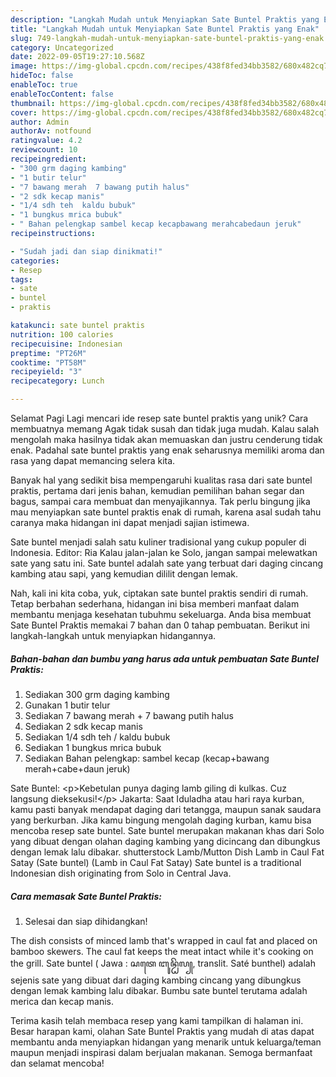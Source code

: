 ```yaml
---
description: "Langkah Mudah untuk Menyiapkan Sate Buntel Praktis yang Enak"
title: "Langkah Mudah untuk Menyiapkan Sate Buntel Praktis yang Enak"
slug: 749-langkah-mudah-untuk-menyiapkan-sate-buntel-praktis-yang-enak
category: Uncategorized
date: 2022-09-05T19:27:10.568Z
image: https://img-global.cpcdn.com/recipes/438f8fed34bb3582/680x482cq70/sate-buntel-praktis-foto-resep-utama.jpg
hideToc: false
enableToc: true
enableTocContent: false
thumbnail: https://img-global.cpcdn.com/recipes/438f8fed34bb3582/680x482cq70/sate-buntel-praktis-foto-resep-utama.jpg
cover: https://img-global.cpcdn.com/recipes/438f8fed34bb3582/680x482cq70/sate-buntel-praktis-foto-resep-utama.jpg
author: Admin
authorAv: notfound
ratingvalue: 4.2
reviewcount: 10
recipeingredient:
- "300 grm daging kambing"
- "1 butir telur"
- "7 bawang merah  7 bawang putih halus"
- "2 sdk kecap manis"
- "1/4 sdh teh  kaldu bubuk"
- "1 bungkus mrica bubuk"
- " Bahan pelengkap sambel kecap kecapbawang merahcabedaun jeruk"
recipeinstructions:

- "Sudah jadi dan siap dinikmati!"
categories:
- Resep
tags:
- sate
- buntel
- praktis

katakunci: sate buntel praktis 
nutrition: 100 calories
recipecuisine: Indonesian
preptime: "PT26M"
cooktime: "PT58M"
recipeyield: "3"
recipecategory: Lunch

---
```



Selamat Pagi Lagi mencari ide resep sate buntel praktis yang unik? Cara membuatnya memang Agak tidak susah dan tidak juga mudah. Kalau salah mengolah maka hasilnya tidak akan memuaskan dan justru cenderung tidak enak. Padahal sate buntel praktis yang enak seharusnya memiliki aroma dan rasa yang dapat memancing selera kita.


Banyak hal yang sedikit bisa mempengaruhi kualitas rasa dari sate buntel praktis, pertama dari jenis bahan, kemudian pemilihan bahan segar dan bagus, sampai cara membuat dan menyajikannya. Tak perlu bingung jika mau menyiapkan sate buntel praktis enak di rumah, karena asal sudah tahu caranya maka hidangan ini dapat menjadi sajian istimewa.

Sate buntel menjadi salah satu kuliner tradisional yang cukup populer di Indonesia. Editor: Ria Kalau jalan-jalan ke Solo, jangan sampai melewatkan sate yang satu ini. Sate buntel adalah sate yang terbuat dari daging cincang kambing atau sapi, yang kemudian dililit dengan lemak.


Nah, kali ini kita coba, yuk, ciptakan sate buntel praktis sendiri di rumah. Tetap berbahan sederhana, hidangan ini bisa memberi manfaat dalam membantu menjaga kesehatan tubuhmu sekeluarga. Anda bisa membuat Sate Buntel Praktis memakai 7 bahan dan 0 tahap pembuatan. Berikut ini langkah-langkah untuk menyiapkan hidangannya.

<!--inarticleads1-->

##### Bahan-bahan dan bumbu yang harus ada untuk pembuatan Sate Buntel Praktis:

1. Sediakan 300 grm daging kambing
1. Gunakan 1 butir telur
1. Sediakan 7 bawang merah + 7 bawang putih halus
1. Sediakan 2 sdk kecap manis
1. Sediakan 1/4 sdh teh / kaldu bubuk
1. Sediakan 1 bungkus mrica bubuk
1. Sediakan  Bahan pelengkap: sambel kecap (kecap+bawang merah+cabe+daun jeruk)


Sate Buntel: &lt;p&gt;Kebetulan punya daging lamb giling di kulkas. Cuz langsung dieksekusi!&lt;/p&gt; Jakarta: Saat Iduladha atau hari raya kurban, kamu pasti banyak mendapat daging dari tetangga, maupun sanak saudara yang berkurban. Jika kamu bingung mengolah daging kurban, kamu bisa mencoba resep sate buntel. Sate buntel merupakan makanan khas dari Solo yang dibuat dengan olahan daging kambing yang dicincang dan dibungkus dengan lemak lalu dibakar. shutterstock Lamb/Mutton Dish Lamb in Caul Fat Satay (Sate buntel) (Lamb in Caul Fat Satay) Sate buntel is a traditional Indonesian dish originating from Solo in Central Java. 

<!--inarticleads2-->

##### Cara memasak Sate Buntel Praktis:


1. Selesai dan siap dihidangkan!

The dish consists of minced lamb that&#39;s wrapped in caul fat and placed on bamboo skewers. The caul fat keeps the meat intact while it&#39;s cooking on the grill. Sate buntel ( Jawa : ꦱꦠꦺ ꦧꦸꦤ꧀ꦛꦼꦭ꧀, translit. Saté bunthel) adalah sejenis sate yang dibuat dari daging kambing cincang yang dibungkus dengan lemak kambing lalu dibakar. Bumbu sate buntel terutama adalah merica dan kecap manis. 

Terima kasih telah membaca resep yang kami tampilkan di halaman ini. Besar harapan kami, olahan Sate Buntel Praktis yang mudah di atas dapat membantu anda menyiapkan hidangan yang menarik untuk keluarga/teman maupun menjadi inspirasi dalam berjualan makanan. Semoga bermanfaat dan selamat mencoba!
